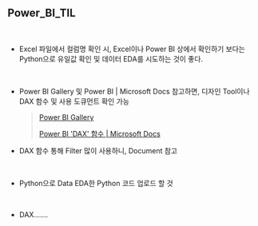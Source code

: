 ## Power_BI_TIL

<br>

- Excel 파일에서 컬럼명 확인 시, Excel이나 Power BI 상에서 확인하기 보다는 Python으로 유일값 확인 및 데이터 EDA를 시도하는 것이 좋다.

<br>

- Power BI Gallery 및 Power BI | Microsoft Docs 참고하면, 디자인 Tool이나 DAX 함수 및 사용 도큐먼트 확인 가능

  > [Power BI Gallery](https://community.powerbi.com/t5/Data-Stories-Gallery/bd-p/DataStoriesGallery)
  >
  > [Power BI 'DAX' 함수 | Microsoft Docs]( https://docs.microsoft.com/ko-kr/power-bi/transform-model/desktop-quickstart-learn-dax-basics)

- DAX 함수 통해 Filter 많이 사용하니, Document 참고

<br>

- Python으로 Data EDA한 Python 코드 업로드 할 것

<br>

- DAX....... 